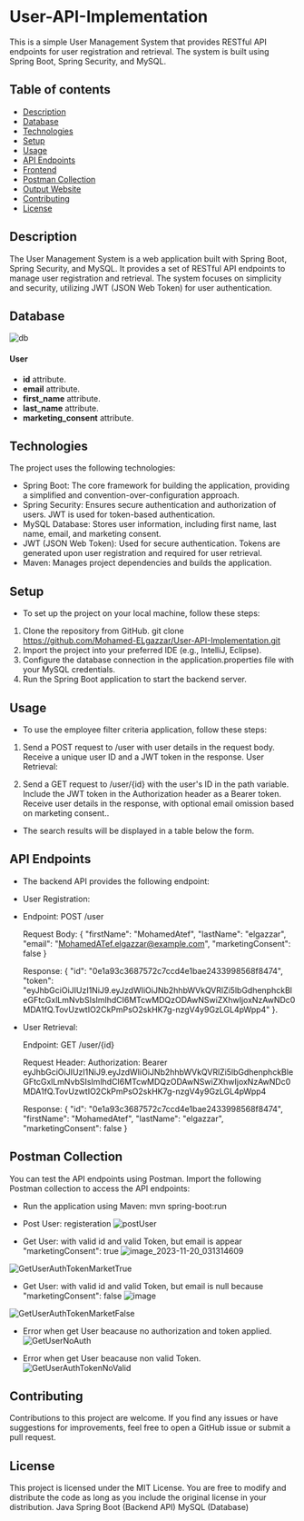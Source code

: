 # User-API-Implementation
This is a simple User Management System that provides RESTful API endpoints for user registration and retrieval. The system is built using Spring Boot, Spring Security, and MySQL.

## Table of contents
* [Description](#description)
* [Database](#database)
* [Technologies](#technologies)
* [Setup](#setup)
* [Usage](#usage)
* [API Endpoints](#api-endpoints)
* [Frontend](#frontend)
* [Postman Collection](#postman-collection)
* [Output Website](#output-website)
* [Contributing](#contributing)
* [License](#license)

## Description
The User Management System is a web application built with Spring Boot, Spring Security, and MySQL. It provides a set of RESTful API endpoints to manage user registration and retrieval. The system focuses on simplicity and security, utilizing JWT (JSON Web Token) for user authentication.

## Database
![db](https://github.com/Mohamed-ELgazzar/User-API-Implementation/assets/122599973/aabba3fb-4f92-4dbe-b9c3-5f1d43356c6c)
#### User


* **id** attribute.
* **email** attribute.
* **first_name** attribute.
* **last_name** attribute.
* **marketing_consent** attribute.


## Technologies
The project uses the following technologies:

* Spring Boot: The core framework for building the application, providing a simplified and convention-over-configuration approach.
* Spring Security: Ensures secure authentication and authorization of users. JWT is used for token-based authentication.
* MySQL Database: Stores user information, including first name, last name, email, and marketing consent.
* JWT (JSON Web Token): Used for secure authentication. Tokens are generated upon user registration and required for user retrieval.
* Maven: Manages project dependencies and builds the application.

## Setup
* To set up the project on your local machine, follow these steps:

1. Clone the repository from GitHub.
  git clone https://github.com/Mohamed-ELgazzar/User-API-Implementation.git
2. Import the project into your preferred IDE (e.g., IntelliJ, Eclipse).
3. Configure the database connection in the application.properties file with your MySQL credentials.
4. Run the Spring Boot application to start the backend server.

## Usage
* To use the employee filter criteria application, follow these steps:
1. Send a POST request to /user with user details in the request body.
    Receive a unique user ID and a JWT token in the response.
    User Retrieval:

2. Send a GET request to /user/{id} with the user's ID in the path variable.
    Include the JWT token in the Authorization header as a Bearer token.
    Receive user details in the response, with optional email omission based on marketing consent..

* The search results will be displayed in a table below the form.

## API Endpoints
* The backend API provides the following endpoint:

* User Registration:

* Endpoint: POST /user

  Request Body:
  {
      "firstName": "MohamedAtef",
      "lastName": "elgazzar",
      "email": "MohamedATef.elgazzar@example.com",
      "marketingConsent": false
  }

  Response:
  {
      "id": "0e1a93c3687572c7ccd4e1bae2433998568f8474",
      "token": "eyJhbGciOiJIUzI1NiJ9.eyJzdWIiOiJNb2hhbWVkQVRlZi5lbGdhenphckBleGFtcGxlLmNvbSIsImlhdCI6MTcwMDQzODAwNSwiZXhwIjoxNzAwNDc0MDA1fQ.TovUzwtIO2CkPmPsO2skHK7g-nzgV4y9GzLGL4pWpp4"
  }.

* User Retrieval:

  Endpoint: GET /user/{id}
  
  Request Header:
  Authorization: Bearer eyJhbGciOiJIUzI1NiJ9.eyJzdWIiOiJNb2hhbWVkQVRlZi5lbGdhenphckBleGFtcGxlLmNvbSIsImlhdCI6MTcwMDQzODAwNSwiZXhwIjoxNzAwNDc0MDA1fQ.TovUzwtIO2CkPmPsO2skHK7g-nzgV4y9GzLGL4pWpp4
  
  Response:
  {
      "id": "0e1a93c3687572c7ccd4e1bae2433998568f8474",
      "firstName": "MohamedAtef",
      "lastName": "elgazzar",
      "marketingConsent": false
  }



## Postman Collection
You can test the API endpoints using Postman. Import the following Postman collection to access the API endpoints:

* Run the application using Maven:
     mvn spring-boot:run
* Post User: registeration
![postUser](https://github.com/Mohamed-ELgazzar/User-API-Implementation/assets/122599973/695f22ad-20ae-4c6f-b67c-2b0acdf751bb)

* Get User: with valid id and valid Token, but email is appear "marketingConsent": true
![image_2023-11-20_031314609](https://github.com/Mohamed-ELgazzar/User-API-Implementation/assets/122599973/89b02e61-9391-452a-9e94-fb73b23806cd)

![GetUserAuthTokenMarketTrue](https://github.com/Mohamed-ELgazzar/User-API-Implementation/assets/122599973/20af7800-8d9d-4a2f-b735-1f91cce56029)

* Get User: with valid id and valid Token, but email is null because "marketingConsent": false
![image](https://github.com/Mohamed-ELgazzar/User-API-Implementation/assets/122599973/647b5962-cb7e-4821-84b5-7322660cac82)

![GetUserAuthTokenMarketFalse](https://github.com/Mohamed-ELgazzar/User-API-Implementation/assets/122599973/91f99693-981a-45a1-a7f7-aecb231a1467)

* Error when get User beacause no authorization and token applied.
![GetUserNoAuth](https://github.com/Mohamed-ELgazzar/User-API-Implementation/assets/122599973/a49c07dd-bc8a-42f5-8a0e-79f72ce3f71b)

* Error when get User beacause non valid Token.
![GetUserAuthTokenNoValid](https://github.com/Mohamed-ELgazzar/User-API-Implementation/assets/122599973/bcba528c-dee3-411c-a3b7-b44e0dfb42a6)


## Contributing
Contributions to this project are welcome. If you find any issues or have suggestions for improvements, feel free to open a GitHub issue or submit a pull request.

## License
This project is licensed under the MIT License. You are free to modify and distribute the code as long as you include the original license in your distribution.
Java Spring Boot (Backend API)
MySQL (Database)
